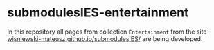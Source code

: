 # submodulesIES-entertainment

In this repository all pages from collection `Entertainment` from the site [wisniewski-mateusz.github.io/submodulesIES/](https://wisniewski-mateusz.github.io/submodulesIES/) are being developed. 
